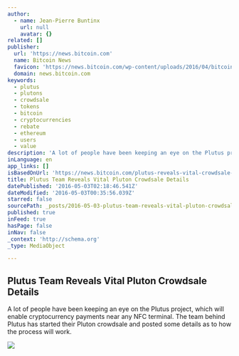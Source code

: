 ```yaml
---
author:
  - name: Jean-Pierre Buntinx
    url: null
    avatar: {}
related: []
publisher:
  url: 'https://news.bitcoin.com'
  name: Bitcoin News
  favicon: 'https://news.bitcoin.com/wp-content/uploads/2016/04/bitcoin_fav.png'
  domain: news.bitcoin.com
keywords:
  - plutus
  - plutons
  - crowdsale
  - tokens
  - bitcoin
  - cryptocurrencies
  - rebate
  - ethereum
  - users
  - value
description: 'A lot of people have been keeping an eye on the Plutus project, which will enable cryptocurrency payments near any NFC terminal. The team behind Plutus has started their Pluton crowdsale and posted some details as to how the process will work.'
inLanguage: en
app_links: []
isBasedOnUrl: 'https://news.bitcoin.com/plutus-reveals-vital-crowdsale-details/'
title: Plutus Team Reveals Vital Pluton Crowdsale Details
datePublished: '2016-05-03T02:18:46.541Z'
dateModified: '2016-05-03T00:35:56.039Z'
starred: false
sourcePath: _posts/2016-05-03-plutus-team-reveals-vital-pluton-crowdsale-details.md
published: true
inFeed: true
hasPage: false
inNav: false
_context: 'http://schema.org'
_type: MediaObject

---
```

<article style=""><h1>Plutus Team Reveals Vital Pluton Crowdsale Details</h1><p>A lot of people have been keeping an eye on the Plutus project, which will enable cryptocurrency payments near any NFC terminal. The team behind Plutus has started their Pluton crowdsale and posted some details as to how the process will work.</p><img src="https://news.bitcoin.com/wp-content/uploads/2016/05/Pluton-Plutus-Crowdsale.png" /></article>